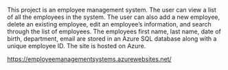 This project is an employee management system. The user can view a list of all the employees in the system. The user can also add a new employee, delete an existing employee, edit an employee’s information, and search through the list of employees. The employees first name, last name, date of birth, department, email are stored in an Azure SQL database along with a unique employee ID. The site is hosted on Azure.

https://employeemanagementsystems.azurewebsites.net/
